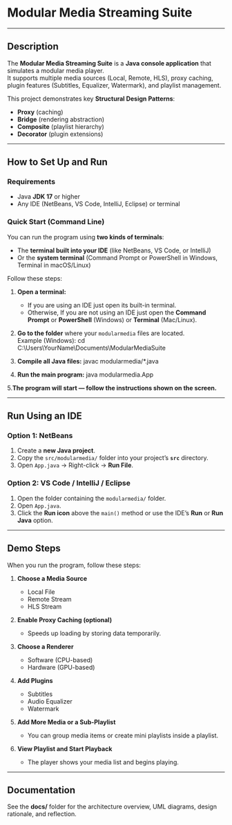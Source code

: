 # Modular Media Streaming Suite
---
## Description
The **Modular Media Streaming Suite** is a **Java console application** that simulates a modular media player.  
It supports multiple media sources (Local, Remote, HLS), proxy caching, plugin features (Subtitles, Equalizer, Watermark), and playlist management.

This project demonstrates key **Structural Design Patterns**:
- **Proxy** (caching)
- **Bridge** (rendering abstraction)
- **Composite** (playlist hierarchy)
- **Decorator** (plugin extensions)
  
---
## How to Set Up and Run

### Requirements
- Java **JDK 17** or higher  
- Any IDE (NetBeans, VS Code, IntelliJ, Eclipse) or terminal

### Quick Start (Command Line)

You can run the program using **two kinds of terminals**:

- The **terminal built into your IDE** (like NetBeans, VS Code, or IntelliJ)  
- Or the **system terminal** (Command Prompt or PowerShell in Windows, Terminal in macOS/Linux)

Follow these steps:

1. **Open a terminal:**
   - If you are using an IDE just open its built-in terminal.  
   - Otherwise, If you are not using an IDE just open the **Command Prompt** or **PowerShell** (Windows) or **Terminal** (Mac/Linux).

2. **Go to the folder** where your `modularmedia` files are located.  
   Example (Windows):
   cd C:\Users\YourName\Documents\ModularMediaSuite

3. **Compile all Java files:**
javac modularmedia/*.java

4. **Run the main program:**
java modularmedia.App

5.**The program will start — follow the instructions shown on the screen.**

---
## Run Using an IDE

### Option 1: NetBeans
1. Create a **new Java project**.  
2. Copy the `src/modularmedia/` folder into your project’s **`src`** directory.  
3. Open `App.java` → Right-click → **Run File**.

### Option 2: VS Code / IntelliJ / Eclipse
1. Open the folder containing the `modularmedia/` folder.  
2. Open `App.java`.  
3. Click the **Run icon** above the `main()` method or use the IDE’s **Run** or **Run Java** option.

---
## Demo Steps

When you run the program, follow these steps:

1. **Choose a Media Source**
   - Local File  
   - Remote Stream  
   - HLS Stream  

2. **Enable Proxy Caching (optional)**
   - Speeds up loading by storing data temporarily.

3. **Choose a Renderer**
   - Software (CPU-based)  
   - Hardware (GPU-based)  

4. **Add Plugins**
   - Subtitles  
   - Audio Equalizer  
   - Watermark  

5. **Add More Media or a Sub-Playlist**
   - You can group media items or create mini playlists inside a playlist.

6. **View Playlist and Start Playback**
   - The player shows your media list and begins playing.

---
## Documentation
See the **docs/** folder for the architecture overview, UML diagrams, design rationale, and reflection.

